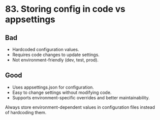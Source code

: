 # 83. Storing config in code vs appsettings

## Bad
- Hardcoded configuration values.
- Requires code changes to update settings.
- Not environment-friendly (dev, test, prod).

## Good
- Uses appsettings.json for configuration.
- Easy to change settings without modifying code.
- Supports environment-specific overrides and better maintainability.

Always store environment-dependent values in configuration files instead of hardcoding them.
